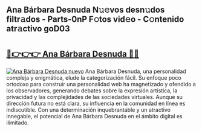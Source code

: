 ## Ana Bárbara Desnuda N𝚞𝚎vos desn𝚞dos filtr𝚊dos - Parts-0nP F𝚘tos vid𝚎o - C𝚘ntenido atr𝚊ctivo goD03

# <h2><a href="http://mb80bx.tromn.icu/?c=Ana+B%c3%a1rbara+Desnuda">🔗👉👉👉 Ana Bárbara Desnuda 🔗🔗</a></h2>

[![Ana Bárbara Desnuda nuevo](https://i.imgur.com/pEAQMta.gif)](http://mb80bx.tromn.icu/?c=Ana+B%c3%a1rbara+Desnuda)
Ana Bárbara Desnuda, una personalidad compleja y enigmática, elude la categorización fácil. Su enfoque poco ortodoxo para construir una personalidad web ha magnetizado y ofendido a los observadores, generando debates sobre la expresión artística, la privacidad y las complejidades de las sociedades virtuales. Aunque su dirección futura no está clara, su influencia en la comunidad en línea es indiscutible. Con una determinación inquebrantable y un atractivo innegable, el potencial de Ana Bárbara Desnuda en el ámbito digital es ilimitado.
